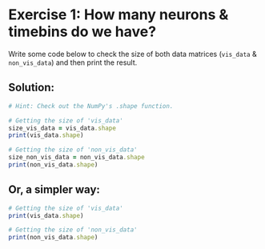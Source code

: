 # Exercise 1: How many neurons & timebins do we have?

Write some code below to check the size of both data matrices (`vis_data` & `non_vis_data`) and then print the result.

## Solution:

```ruby
# Hint: Check out the NumPy's .shape function.

# Getting the size of 'vis_data'
size_vis_data = vis_data.shape
print(vis_data.shape)

# Getting the size of 'non_vis_data'
size_non_vis_data = non_vis_data.shape
print(non_vis_data.shape)
```

## Or, a simpler way:

```ruby
# Getting the size of 'vis_data'
print(vis_data.shape)

# Getting the size of 'non_vis_data'
print(non_vis_data.shape)
```
